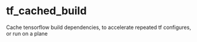 # tf_cached_build
Cache tensorflow build dependencies, to accelerate repeated tf configures, or run on a plane
